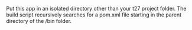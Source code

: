 Put this app in an isolated directory other than your t27 project folder. The build script recursively searches for a pom.xml file
starting in the parent directory of the /bin folder. 
